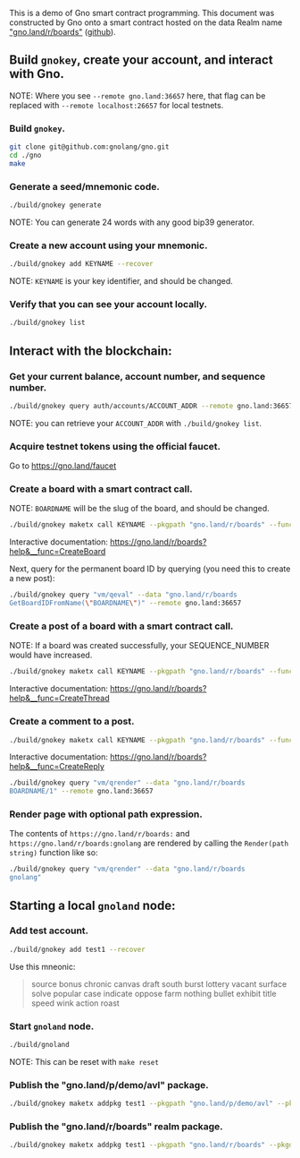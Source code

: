 This is a demo of Gno smart contract programming.  This document was
constructed by Gno onto a smart contract hosted on the data Realm
name ["gno.land/r/boards"](https://gno.land/r/boards/)
([github](https://github.com/gnolang/gno/tree/master/examples/gno.land/r/boards)).



## Build `gnokey`, create your account, and interact with Gno.

NOTE: Where you see `--remote gno.land:36657` here, that flag can be replaced
with `--remote localhost:26657` for local testnets.

### Build `gnokey`.

```bash
git clone git@github.com:gnolang/gno.git
cd ./gno
make
```

### Generate a seed/mnemonic code.

```bash
./build/gnokey generate
```

NOTE: You can generate 24 words with any good bip39 generator.

### Create a new account using your mnemonic.

```bash
./build/gnokey add KEYNAME --recover
```

NOTE: `KEYNAME` is your key identifier, and should be changed.

### Verify that you can see your account locally.

```bash
./build/gnokey list
```

## Interact with the blockchain:

### Get your current balance, account number, and sequence number.

```bash
./build/gnokey query auth/accounts/ACCOUNT_ADDR --remote gno.land:36657
```

NOTE: you can retrieve your `ACCOUNT_ADDR` with `./build/gnokey list`.

### Acquire testnet tokens using the official faucet.

Go to https://gno.land/faucet

### Create a board with a smart contract call.

NOTE: `BOARDNAME` will be the slug of the board, and should be changed.

```bash
./build/gnokey maketx call KEYNAME --pkgpath "gno.land/r/boards" --func "CreateBoard" --args "BOARDNAME" --gas-fee "1000000ugnot" --gas-wanted "2000000" --broadcast true --chainid testchain --remote gno.land:36657
```

Interactive documentation: https://gno.land/r/boards?help&__func=CreateBoard

Next, query for the permanent board ID by querying (you need this to create a new post):

```bash
./build/gnokey query "vm/qeval" --data "gno.land/r/boards
GetBoardIDFromName(\"BOARDNAME\")" --remote gno.land:36657
```

### Create a post of a board with a smart contract call.

NOTE: If a board was created successfully, your SEQUENCE_NUMBER would have increased.

```bash
./build/gnokey maketx call KEYNAME --pkgpath "gno.land/r/boards" --func "CreateThread" --args BOARD_ID --args "Hello gno.land" --args\#file "./examples/gno.land/r/boards/example_post.md" --gas-fee 1000000ugnot --gas-wanted 2000000 --broadcast true --chainid testchain --remote gno.land:36657
```

Interactive documentation: https://gno.land/r/boards?help&__func=CreateThread

### Create a comment to a post.

```bash
./build/gnokey maketx call KEYNAME --pkgpath "gno.land/r/boards" --func "CreateReply" --args "BOARD_ID" --args "1" --args "1" --args "Nice to meet you too." --gas-fee 1000000ugnot --gas-wanted 2000000 --broadcast true --chainid testchain --remote gno.land:36657
```

Interactive documentation: https://gno.land/r/boards?help&__func=CreateReply

```bash
./build/gnokey query "vm/qrender" --data "gno.land/r/boards
BOARDNAME/1" --remote gno.land:36657
```

### Render page with optional path expression.

The contents of `https://gno.land/r/boards:` and `https://gno.land/r/boards:gnolang` are rendered by calling
the `Render(path string)` function like so:

```bash
./build/gnokey query "vm/qrender" --data "gno.land/r/boards
gnolang"
```

## Starting a local `gnoland` node:

### Add test account.

```bash
./build/gnokey add test1 --recover
```

Use this mneonic:
> source bonus chronic canvas draft south burst lottery vacant surface solve popular case indicate oppose farm nothing bullet exhibit title speed wink action roast

### Start `gnoland` node.

```bash
./build/gnoland
```

NOTE: This can be reset with `make reset`

### Publish the "gno.land/p/demo/avl" package.

```bash
./build/gnokey maketx addpkg test1 --pkgpath "gno.land/p/demo/avl" --pkgdir "examples/gno.land/p/demo/avl" --deposit 100000000ugnot --gas-fee 1000000ugnot --gas-wanted 2000000 --broadcast true --chainid dev --remote localhost:26657
```

### Publish the "gno.land/r/boards" realm package.

```bash
./build/gnokey maketx addpkg test1 --pkgpath "gno.land/r/boards" --pkgdir "examples/gno.land/r/boards" --deposit 100000000ugnot --gas-fee 1000000ugnot --gas-wanted 300000000 --broadcast true --chainid dev --remote localhost:26657
```

